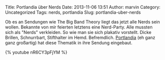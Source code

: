 Title: Portlandia über Nerds
Date: 2013-11-06 13:51
Author: marvin
Category: Uncategorized
Tags: nerds, portlandia
Slug: portlandia-uber-nerds

Ob es an Sendungen wie The Big Band Theory liegt das jetzt alle Nerds
sein wollen. Bekannte von mir feierten letztens eine Nerd-Party. Alle
mussten sich als "Nerds" verkleiden. So wie man sie sich plakativ
vorstellt. Dicke Brillen, Schnurrbart, Stifthalter im Hemd. Befremdlich.
[Portlandia](https://de.wikipedia.org/wiki/Portlandia_%28Fernsehserie%29)
(eh ganz ganz großartig) hat diese Thematik in ihre Sendung eingebaut.

{% youtube nR6CY3pFjYM %}

